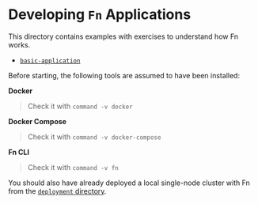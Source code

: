 # Developing `Fn` Applications
This directory contains examples with exercises to understand how Fn works.

- [`basic-application`](./examples/basic-application)

Before starting, the following tools are assumed to have been installed:

**Docker**
> Check it with `command -v docker`

**Docker Compose**
> Check it with `command -v docker-compose`

**Fn CLI**
> Check it with `command -v fn`

You should also have already deployed a local single-node cluster with Fn from the [`deployment` directory](../.../deployment/docker).
